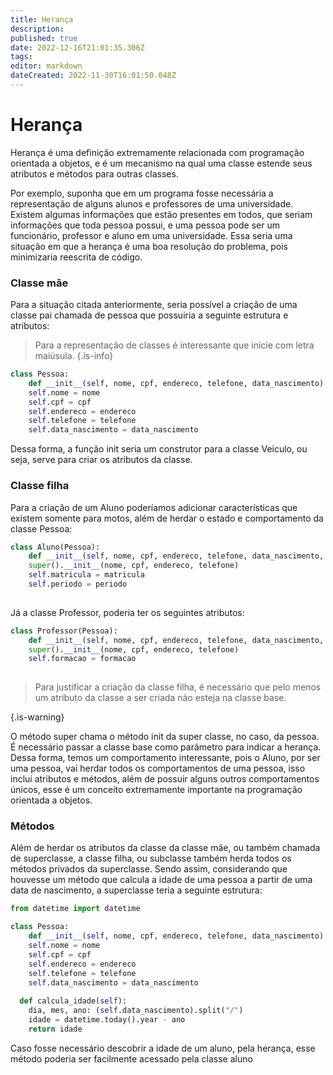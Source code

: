```yaml
---
title: Herança
description: 
published: true
date: 2022-12-16T21:01:35.306Z
tags: 
editor: markdown
dateCreated: 2022-11-30T16:01:50.048Z
---
```


# Herança
Herança é uma definição extremamente relacionada com programação orientada a objetos, e é um mecanismo na qual uma classe estende seus atributos e métodos para outras classes. 

Por exemplo, suponha que em um programa fosse necessária a representação de alguns alunos e professores de uma universidade. Existem algumas informações que estão presentes em todos, que seriam informações que toda pessoa possui, e uma pessoa pode ser um funcionário, professor e aluno em uma universidade. Essa seria uma situação em que a herança é uma boa resolução do problema, pois minimizaria reescrita de código. 

### Classe mãe
Para a situação citada anteriormente, seria possível a criação de uma classe pai chamada de pessoa que possuiria a seguinte estrutura e atributos: 
> Para a representação de classes é interessante que inicie com letra maiúsula. 
{.is-info}

```python
class Pessoa: 
	def __init__(self, nome, cpf, endereco, telefone, data_nascimento): 
  	self.nome = nome
    self.cpf = cpf
    self.endereco = endereco
    self.telefone = telefone
    self.data_nascimento = data_nascimento
```
Dessa forma, a função init seria um construtor para a classe Veiculo, ou seja, serve para criar os atributos da classe. 

### Classe filha
Para a criação de um Aluno poderíamos adicionar características que existem somente para motos, além de herdar o estado e comportamento da classe Pessoa: 

```python 
class Aluno(Pessoa): 
	def __init__(self, nome, cpf, endereco, telefone, data_nascimento, matricula, periodo):
  	super().__init__(nome, cpf, endereco, telefone)
    self.matricula = matricula
   	self.periodo = periodo
  	
```



Já a classe Professor, poderia ter os seguintes atributos: 

```python 
class Professor(Pessoa): 
	def __init__(self, nome, cpf, endereco, telefone, data_nascimento,  formacao):
  	super().__init__(nome, cpf, endereco, telefone)
    self.formacao = formacao
  	
```

> Para justificar a criação da classe filha, é necessário que pelo menos um atributo da classe a ser criada não esteja na classe base.  
> 
{.is-warning}

O método super chama o método init da super classe, no caso, da pessoa. É necessário passar a classe base como parâmetro para indicar a herança. 
Dessa forma, temos um comportamento interessante, pois o Aluno, por ser uma pessoa, vai herdar todos os comportamentos de uma pessoa, isso inclui atributos e métodos, além de possuir alguns outros comportamentos únicos, esse é um conceito extremamente importante na programação orientada a objetos. 

### Métodos
Além de herdar os atributos da classe da classe mãe, ou também chamada de superclasse, a classe filha, ou subclasse também herda todos os métodos privados da superclasse. Sendo assim, considerando que houvesse um método que calcula a idade de uma pessoa a partir de uma data de nascimento, a superclasse teria a seguinte estrutura: 


```python
from datetime import datetime

class Pessoa: 
	def __init__(self, nome, cpf, endereco, telefone, data_nascimento): 
  	self.nome = nome
    self.cpf = cpf
    self.endereco = endereco
    self.telefone = telefone
    self.data_nascimento = data_nascimento
    
  def calcula_idade(self):
  	dia, mes, ano: (self.data_nascimento).split("/")
    idade = datetime.today().year - ano
  	return idade
```

Caso fosse necessário descobrir a idade de um aluno, pela herança, esse método poderia ser facilmente acessado pela classe aluno
